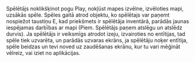 Spēlētājs noklikšķinot pogu Play, nokļūst mapes izvēlne, izvēloties mapi, uzsākās spēle. Spēles gaitā atrod objektu, ko spēlētajs var paņemt nospiežot taustiņu E, kad priekšmets ir spēlētāja inventārā, parādās jaunas iespējamas darbības ar mapi (Piem. Spēlētājs paņem atslēgu un atslēdz durvis). Ja spēlētājs ir veiksmīgs atrodot izeju, izvairoties no entītijas, tad spēle tiek uzvarēta, un parādās uzvaras ekrāns, ja spēlētāju noķer entītija, spēle beidzas un tevi noved uz zaudēšanas ekrānu, kur tu vari mēģināt vēlreiz, vai iziet no aplikācijas.

